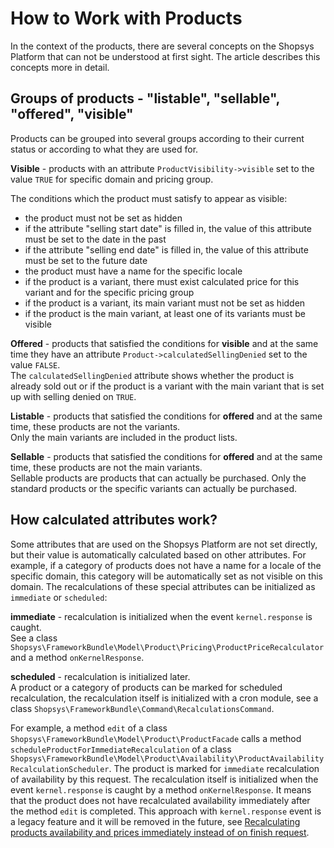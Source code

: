# How to Work with Products

In the context of the products, there are several concepts on the Shopsys Platform that can not be understood at first sight.
The article describes this concepts more in detail.

## Groups of products - "listable", "sellable", "offered", "visible"
Products can be grouped into several groups according to their current status or according to what they are used for.

**Visible** - products with an attribute `ProductVisibility->visible` set to the value `TRUE` for specific domain and pricing group.

The conditions which the product must satisfy to appear as visible:

- the product must not be set as hidden
- if the attribute "selling start date" is filled in, the value of this attribute must be set to the date in the past
- if the attribute "selling end date" is filled in, the value of this attribute must be set to the future date
- the product must have a name for the specific locale
- if the product is a variant, there must exist calculated price for this variant and for the specific pricing group
- if the product is a variant, its main variant must not be set as hidden
- if the product is the main variant, at least one of its variants must be visible

**Offered** - products that satisfied the conditions for **visible** and at the same time they have an attribute `Product->calculatedSellingDenied` set to the value `FALSE`.  
The `calculatedSellingDenied` attribute shows whether the product is already sold out or if the product is a variant with the main variant that is set up with selling denied on `TRUE`.

**Listable** - products that satisfied the conditions for **offered** and at the same time, these products are not the variants.  
Only the main variants are included in the product lists.

**Sellable** - products that satisfied the conditions for **offered** and at the same time, these products are not the main variants.  
Sellable products are products that can actually be purchased.
Only the standard products or the specific variants can actually be purchased.

## How calculated attributes work?
Some attributes that are used on the Shopsys Platform are not set directly, but their value is automatically calculated based on other attributes.
For example, if a category of products does not have a name for a locale of the specific domain, this category will be automatically set as not visible on this domain.
The recalculations of these special attributes can be initialized as `immediate` or `scheduled`:

**immediate** - recalculation is initialized when the event `kernel.response` is caught.  
See a class `Shopsys\FrameworkBundle\Model\Product\Pricing\ProductPriceRecalculator` and a method `onKernelResponse`.

**scheduled** - recalculation is initialized later.  
A product or a category of products can be marked for scheduled recalculation, the recalculation itself is initialized with a cron module, see a class `Shopsys\FrameworkBundle\Command\RecalculationsCommand`.

For example, a method `edit` of a class `Shopsys\FrameworkBundle\Model\Product\ProductFacade` calls a method `scheduleProductForImmediateRecalculation` of a class `Shopsys\FrameworkBundle\Model\Product\Availability\ProductAvailabilityRecalculationScheduler`.
The product is marked for `immediate` recalculation of availability by this request.
The recalculation itself is initialized when the event `kernel.response` is caught by a method `onKernelResponse`.
It means that the product does not have recalculated availability immediately after the method `edit` is completed.
This approach with `kernel.response` event is a legacy feature and it will be removed in the future, see [Recalculating products availability and prices immediately instead of on finish request](https://github.com/shopsys/shopsys/issues/202).
